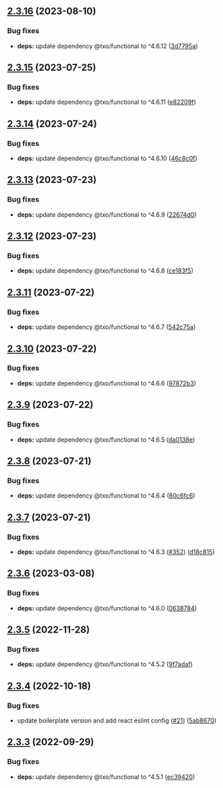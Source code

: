 ## [2.3.16](https://github.com/technology-studio/hooks-react/compare/v2.3.15...v2.3.16) (2023-08-10)


### Bug fixes

* **deps:** update dependency @txo/functional to ^4.6.12 ([3d7795a](https://github.com/technology-studio/hooks-react/commit/3d7795aa8dc96fab46a773d5d0a91f633988655e))

## [2.3.15](https://github.com/technology-studio/hooks-react/compare/v2.3.14...v2.3.15) (2023-07-25)


### Bug fixes

* **deps:** update dependency @txo/functional to ^4.6.11 ([e82209f](https://github.com/technology-studio/hooks-react/commit/e82209f1a053b344c6208456fed4644d5de22ac0))

## [2.3.14](https://github.com/technology-studio/hooks-react/compare/v2.3.13...v2.3.14) (2023-07-24)


### Bug fixes

* **deps:** update dependency @txo/functional to ^4.6.10 ([46c8c0f](https://github.com/technology-studio/hooks-react/commit/46c8c0f5faef0e0292002c017b6accaba09e9308))

## [2.3.13](https://github.com/technology-studio/hooks-react/compare/v2.3.12...v2.3.13) (2023-07-23)


### Bug fixes

* **deps:** update dependency @txo/functional to ^4.6.9 ([22674d0](https://github.com/technology-studio/hooks-react/commit/22674d02184c5aa99222ce7b10c17093e79343d7))

## [2.3.12](https://github.com/technology-studio/hooks-react/compare/v2.3.11...v2.3.12) (2023-07-23)


### Bug fixes

* **deps:** update dependency @txo/functional to ^4.6.8 ([ce183f5](https://github.com/technology-studio/hooks-react/commit/ce183f5593973c9523a11357fe753c6d99a2568d))

## [2.3.11](https://github.com/technology-studio/hooks-react/compare/v2.3.10...v2.3.11) (2023-07-22)


### Bug fixes

* **deps:** update dependency @txo/functional to ^4.6.7 ([542c75a](https://github.com/technology-studio/hooks-react/commit/542c75af3545e4f4810f85b018dacfe3c26c2612))

## [2.3.10](https://github.com/technology-studio/hooks-react/compare/v2.3.9...v2.3.10) (2023-07-22)


### Bug fixes

* **deps:** update dependency @txo/functional to ^4.6.6 ([97872b3](https://github.com/technology-studio/hooks-react/commit/97872b32b0890fd939c9c86509975165f47b9aef))

## [2.3.9](https://github.com/technology-studio/hooks-react/compare/v2.3.8...v2.3.9) (2023-07-22)


### Bug fixes

* **deps:** update dependency @txo/functional to ^4.6.5 ([da0138e](https://github.com/technology-studio/hooks-react/commit/da0138e82012eb2eb5a3f3483df7906fbe9d4c15))

## [2.3.8](https://github.com/technology-studio/hooks-react/compare/v2.3.7...v2.3.8) (2023-07-21)


### Bug fixes

* **deps:** update dependency @txo/functional to ^4.6.4 ([80c6fc6](https://github.com/technology-studio/hooks-react/commit/80c6fc66d5e9e2600a329a2e6391f32bd8571bfe))

## [2.3.7](https://github.com/technology-studio/hooks-react/compare/v2.3.6...v2.3.7) (2023-07-21)


### Bug fixes

* **deps:** update dependency @txo/functional to ^4.6.3 ([#352](https://github.com/technology-studio/hooks-react/issues/352)) ([d18c815](https://github.com/technology-studio/hooks-react/commit/d18c8150e9bd786ffbe3d46400c65c972f9e9b35))

## [2.3.6](https://github.com/technology-studio/hooks-react/compare/v2.3.5...v2.3.6) (2023-03-08)


### Bug fixes

* **deps:** update dependency @txo/functional to ^4.6.0 ([0638784](https://github.com/technology-studio/hooks-react/commit/06387840f56697366e4e70eab645038117f8f58f))

## [2.3.5](https://github.com/technology-studio/hooks-react/compare/v2.3.4...v2.3.5) (2022-11-28)


### Bug fixes

* **deps:** update dependency @txo/functional to ^4.5.2 ([9f7adaf](https://github.com/technology-studio/hooks-react/commit/9f7adafd9a5fc46fc137429476f29bdabdf826d5))

## [2.3.4](https://github.com/technology-studio/hooks-react/compare/v2.3.3...v2.3.4) (2022-10-18)


### Bug fixes

* update boilerplate version and add react eslint config ([#21](https://github.com/technology-studio/hooks-react/issues/21)) ([5ab8670](https://github.com/technology-studio/hooks-react/commit/5ab8670e6ada8cb3adac3a52b34d3d9fa354fb82))

## [2.3.3](https://github.com/technology-studio/hooks-react/compare/v2.3.2...v2.3.3) (2022-09-29)


### Bug fixes

* **deps:** update dependency @txo/functional to ^4.5.1 ([ec39420](https://github.com/technology-studio/hooks-react/commit/ec3942050ef62ff5884acbcc7b6bd86f34143f14))
